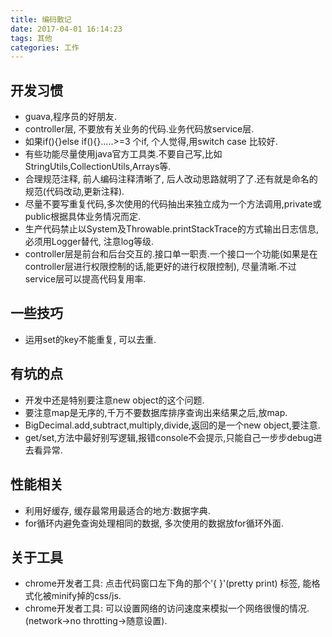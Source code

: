 ```yaml
---
title: 编码散记
date: 2017-04-01 16:14:23
tags: 其他
categories: 工作
---
```


## 开发习惯

- guava,程序员的好朋友.
- controller层, 不要放有关业务的代码.业务代码放service层.
- 如果if(){}else if(){}.....>=3 个if, 个人觉得,用switch case 比较好.
- 有些功能尽量使用java官方工具类.不要自己写,比如StringUtils,CollectionUtils,Arrays等.
- 合理规范注释, 前人编码注释清晰了, 后人改动思路就明了了.还有就是命名的规范(代码改动,更新注释).
- 尽量不要写重复代码,多次使用的代码抽出来独立成为一个方法调用,private或public根据具体业务情况而定.
- 生产代码禁止以System及Throwable.printStackTrace的方式输出日志信息, 必须用Logger替代, 注意log等级.
- controller层是前台和后台交互的.接口单一职责.一个接口一个功能(如果是在controller层进行权限控制的话,能更好的进行权限控制), 尽量清晰.不过service层可以提高代码复用率.

## 一些技巧

- 运用set的key不能重复, 可以去重.


## 有坑的点

- 开发中还是特别要注意new object的这个问题.
- 要注意map是无序的,千万不要数据库排序查询出来结果之后,放map.
- BigDecimal.add,subtract,multiply,divide,返回的是一个new object,要注意.
- get/set,方法中最好别写逻辑,报错console不会提示,只能自己一步步debug进去看异常.


## 性能相关

- 利用好缓存, 缓存最常用最适合的地方:数据字典.
- for循环内避免查询处理相同的数据, 多次使用的数据放for循环外面.


## 关于工具

- chrome开发者工具: 点击代码窗口左下角的那个'{ }'(pretty print) 标签, 能格式化被minify掉的css/js.
- chrome开发者工具: 可以设置网络的访问速度来模拟一个网络很慢的情况.(network->no throtting->随意设置).
